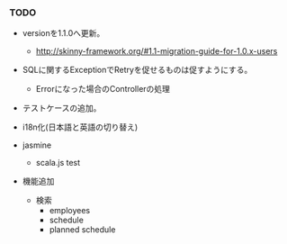### TODO

* versionを1.1.0へ更新。

    * http://skinny-framework.org/#1.1-migration-guide-for-1.0.x-users

* SQLに関するExceptionでRetryを促せるものは促すようにする。

    * Errorになった場合のControllerの処理

* テストケースの追加。

* i18n化(日本語と英語の切り替え)

* jasmine

    * scala.js test

* 機能追加

    * 検索
        * employees
        * schedule
        * planned schedule
